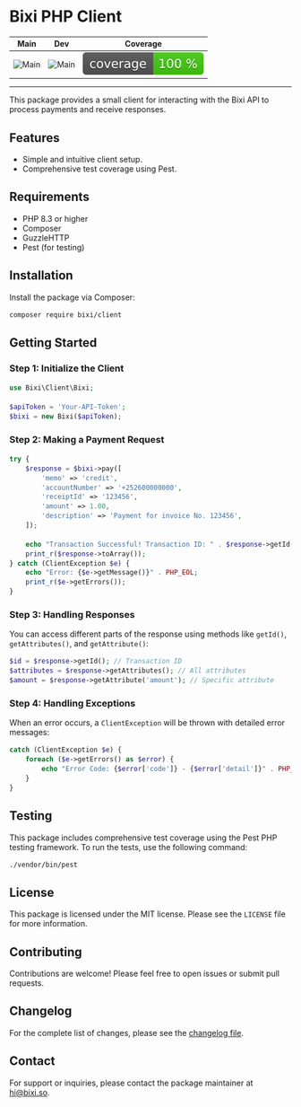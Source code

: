 # Bixi PHP Client

| Main                                                                                            |                                              Dev                                               |                                Coverage                                |
|-------------------------------------------------------------------------------------------------|:----------------------------------------------------------------------------------------------:|:----------------------------------------------------------------------:|
| ![Main](https://github.com/BixiHQ/php-client/actions/workflows/tests.yml/badge.svg?branch=main) | ![Main](https://github.com/BixiHQ/php-client/actions/workflows/tests.yml/badge.svg?branch=dev) | ![Coverage](https://github.com/BixiHQ/php-client/raw/art/coverage.svg) |

---

This package provides a small client for interacting with the Bixi API to process payments and receive responses.

## Features

- Simple and intuitive client setup.
- Comprehensive test coverage using Pest.

## Requirements

- PHP 8.3 or higher
- Composer
- GuzzleHTTP
- Pest (for testing)

## Installation

Install the package via Composer:

```bash
composer require bixi/client
```

## Getting Started

### Step 1: Initialize the Client

```php
use Bixi\Client\Bixi;

$apiToken = 'Your-API-Token';
$bixi = new Bixi($apiToken);
```

### Step 2: Making a Payment Request

```php
try {
    $response = $bixi->pay([
        'memo' => 'credit',
        'accountNumber' => '+252600000000',
        'receiptId' => '123456',
        'amount' => 1.00,
        'description' => 'Payment for invoice No. 123456',
    ]);

    echo "Transaction Successful! Transaction ID: " . $response->getId() . PHP_EOL;
    print_r($response->toArray());
} catch (ClientException $e) {
    echo "Error: {$e->getMessage()}" . PHP_EOL;
    print_r($e->getErrors());
}
```

### Step 3: Handling Responses

You can access different parts of the response using methods like `getId()`, `getAttributes()`, and `getAttribute()`:

```php
$id = $response->getId(); // Transaction ID
$attributes = $response->getAttributes(); // All attributes
$amount = $response->getAttribute('amount'); // Specific attribute
```

### Step 4: Handling Exceptions

When an error occurs, a `ClientException` will be thrown with detailed error messages:

```php
catch (ClientException $e) {
    foreach ($e->getErrors() as $error) {
        echo "Error Code: {$error['code']} - {$error['detail']}" . PHP_EOL;
    }
}
```

## Testing

This package includes comprehensive test coverage using the Pest PHP testing framework. To run the tests, use the following command:

```bash
./vendor/bin/pest
```

## License

This package is licensed under the MIT license. Please see the `LICENSE` file for more information.

## Contributing

Contributions are welcome! Please feel free to open issues or submit pull requests.

## Changelog

For the complete list of changes, please see the [changelog file](CHANGELOG.md).

## Contact

For support or inquiries, please contact the package maintainer at hi@bixi.so.

